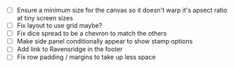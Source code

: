 - [ ] Ensure a minimum size for the canvas so it doesn't warp it's apsect ratio at tiny screen sizes
- [ ] Fix layout to use grid maybe?
- [ ] Fix dice spread to be a chevron to match the others
- [ ] Make side panel conditionally appear to show stamp options
- [ ] Add link to Ravensridge in the footer
- [ ] Fix row padding / margins to take up less space